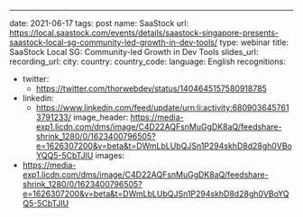 ---
date: 2021-06-17
tags: post
name: SaaStock
url: https://local.saastock.com/events/details/saastock-singapore-presents-saastock-local-sg-community-led-growth-in-dev-tools/
type: webinar
title: SaaStock Local SG: Community-led Growth in Dev Tools
slides_url: 
recording_url: 
city: 
country: 
country_code: 
language: English
recognitions:
  - twitter:
    - https://twitter.com/thorwebdev/status/1404645157580918785
  - linkedin:
    - https://www.linkedin.com/feed/update/urn:li:activity:6809036457613791233/
image_header: https://media-exp1.licdn.com/dms/image/C4D22AQFsnMuGgDK8aQ/feedshare-shrink_1280/0/1623400796505?e=1626307200&v=beta&t=DWmLbLUbQJSn1P294skhD8d28gh0VBoYQQ5-5CbTJlU
images:
  - https://media-exp1.licdn.com/dms/image/C4D22AQFsnMuGgDK8aQ/feedshare-shrink_1280/0/1623400796505?e=1626307200&v=beta&t=DWmLbLUbQJSn1P294skhD8d28gh0VBoYQQ5-5CbTJlU
